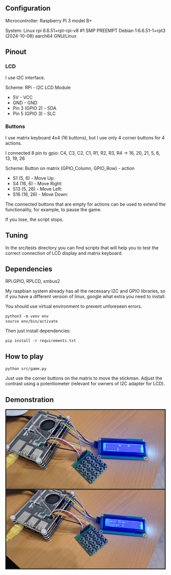 ## Configuration

Microcontroller: Raspberry Pi 3 model B+

System: Linux rpi 6.6.51+rpt-rpi-v8 #1 SMP PREEMPT Debian 1:6.6.51-1+rpt3 (2024-10-08) aarch64 GNU/Linux


## Pinout

### LCD

I use I2C interface.

Scheme: RPi - I2C LCD Module
- 5V - VCC
- GND - GND
- Pin 3 (GPIO 2) - SDA
- Pin 5 (GPIO 3) - SLC

### Buttons

I use matrix keyboard 4x4 (16 buttons), but I use only 4 corner buttons for 4 actions.

I connected 8 pin to gpio: 
C4, C3, C2, C1, R1, R2, R3, R4 -> 16, 20, 21, 5, 6, 13, 19, 26

Scheme: Button on matrix (GPIO_Column, GPIO_Row) - action
- S1 (5, 6) - Move Up: 
- S4 (16, 6) - Move Right: 
- S13 (5, 26) - Move Left: 
- S16 (16, 26) - Move Down: 

The connected buttons that are empty for actions can be used to extend the functionality, 
for example, to pause the game.

If you lose, the script stops.


## Tuning

In the src/tests directory you can find scripts that will help you 
to test the correct connection of LCD display and matrix keyboard.



## Dependencies 

RPi.GPIO, RPLCD, smbus2

My raspbian system already has all the necessary I2C and GPIO libraries, so if you have a different version of linux, 
google what extra you need to install.

You should use virtual environment to prevent unforeseen errors.
```
python3 -m venv env
source env/bin/activate
```

Then just install dependencies:
```
pip install -r requirements.txt
```


## How to play

```
python src/game.py
```

Just use the corner buttons on the matrix to move the stickman. 
Adjust the contrast using a potentiometer (relevant for owners of I2C adapter for LCD).


## Demonstration

![Demonstration](https://github.com/simonoffcc/rpi-lcd-game/blob/master/images/demonstration.jpg)